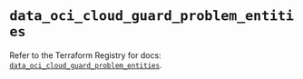 # `data_oci_cloud_guard_problem_entities`

Refer to the Terraform Registry for docs: [`data_oci_cloud_guard_problem_entities`](https://registry.terraform.io/providers/oracle/oci/7.19.0/docs/data-sources/cloud_guard_problem_entities).
